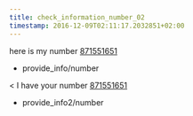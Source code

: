 ```yaml
---
title: check_information_number_02
timestamp: 2016-12-09T02:11:17.2032851+02:00
---
```


here is my number [871551651](number)
* provide_info/number

< I have your number [871551651](number)
* provide_info2/number
